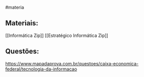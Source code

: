 #materia

## Materiais:
[[Informática Zip]]
[[Estratégico Informática Zip]]

## Questões:
https://www.mapadaprova.com.br/questoes/caixa-economica-federal/tecnologia-da-informacao
